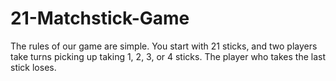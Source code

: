 # 21-Matchstick-Game
The rules of our game are simple. You start with 21 sticks, and two players take turns picking up taking 1, 2, 3, or 4 sticks. The player who takes the last stick loses.
